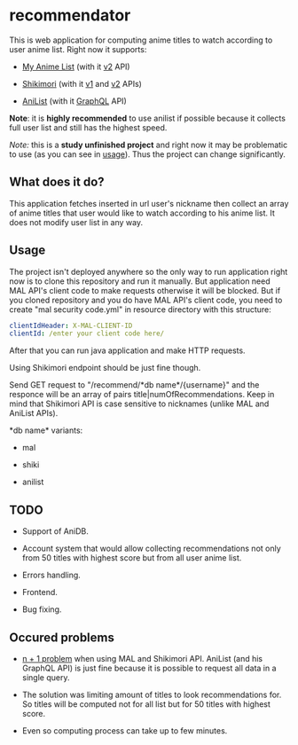 # recommendator
 
This is web application for computing anime titles to watch according to user anime list. Right now it supports:

- [My Anime List](https://myanimelist.net/) (with it [v2](https://myanimelist.net/apiconfig/references/api/v2) API)

- [Shikimori](https://shikimori.one/) (with it [v1](https://shikimori.one/api/doc/1.0) and [v2](https://shikimori.one/api/doc/2.0) APIs)

- [AniList](https://anilist.co/) (with it [GraphQL](https://github.com/AniList/ApiV2-GraphQL-Docs) API)

**Note**: it is **highly recommended** to use anilist if possible because it collects full user list and still has the highest speed.

*Note:* this is a **study unfinished project** and right now it may be problematic to use (as you can see in [usage](#usage)). Thus the project can change significantly.

## What does it do?

This application fetches inserted in url user's nickname then collect an array of anime titles that user would like to watch according to his anime list. It does not modify user list in any way.

## Usage

The project isn't deployed anywhere so the only way to run application right now is to clone this repository and run it manually. But application need MAL API's client code to make requests otherwise it will be blocked. But if you cloned repository and you do have MAL API's client code, you need to create "mal security code.yml" in resource directory with this structure:

```yaml
clientIdHeader: X-MAL-CLIENT-ID
clientId: /enter your client code here/
```

After that you can run java application and make HTTP requests.

Using Shikimori endpoint should be just fine though.

Send GET request to "/recommend/\*db name\*/{username}" and the responce will be an array of pairs title|numOfRecommendations. Keep in mind that Shikimori API is case sensitive to nicknames (unlike MAL and AniList APIs).

\*db name\* variants:

- mal

- shiki

- anilist

## TODO

- Support of AniDB.

- Account system that would allow collecting recommendations not only from 50 titles with highest score but from all user anime list.

- Errors handling.

- Frontend.

- Bug fixing.

## Occured problems

- [n + 1 problem](https://restfulapi.net/rest-api-n-1-problem/) when using MAL and Shikimori API. AniList (and his GraphQL API) is just fine because it is possible to request all data in a single query.

- The solution was limiting amount of titles to look recommendations for. So titles will be computed not for all list but for 50 titles with highest score.

- Even so computing process can take up to few minutes.
